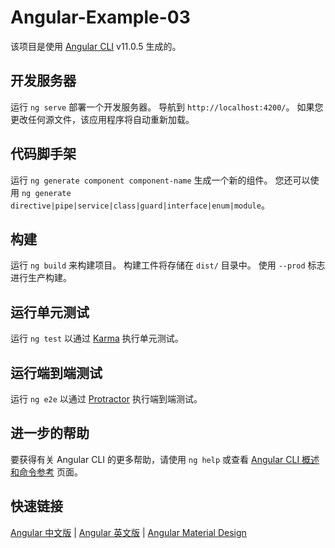 # Angular-Example-03

该项目是使用 [Angular CLI](https://github.com/angular/angular-cli) v11.0.5 生成的。

## 开发服务器

运行 `ng serve` 部署一个开发服务器。 导航到 `http://localhost:4200/`。 如果您更改任何源文件，该应用程序将自动重新加载。

## 代码脚手架

运行 `ng generate component component-name` 生成一个新的组件。 您还可以使用 `ng generate directive|pipe|service|class|guard|interface|enum|module`。

## 构建

运行 `ng build` 来构建项目。 构建工件将存储在 `dist/` 目录中。 使用 `--prod` 标志进行生产构建。

## 运行单元测试

运行 `ng test` 以通过 [Karma](https://karma-runner.github.io) 执行单元测试。

## 运行端到端测试

运行 `ng e2e` 以通过 [Protractor](http://www.protractortest.org/) 执行端到端测试。

## 进一步的帮助

要获得有关 Angular CLI 的更多帮助，请使用 `ng help` 或查看 [Angular CLI 概述和命令参考](https://angular.io/cli) 页面。

## 快速链接
[Angular 中文版](https://angular.cn/) |
[Angular 英文版](https://angular.io/) |
[Angular Material Design](https://material.angular.io/)
